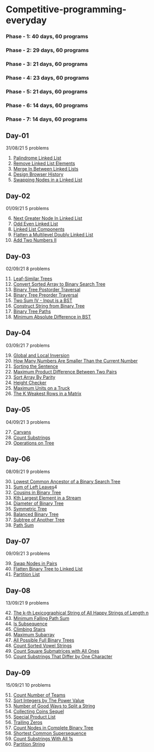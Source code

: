 # Competitive-programming-everyday
### Phase - 1: 40 days, 60 programs
### Phase - 2: 29 days, 60 programs
### Phase - 3: 21 days, 60 programs
### Phase - 4: 23 days, 60 programs
### Phase - 5: 21 days, 60 programs
### Phase - 6: 14 days, 60 programs
### Phase - 7: 14 days, 60 programs


## Day-01
31/08/21
5 problems

1. [Palindrome Linked List](https://leetcode.com/problems/palindrome-linked-list/)
2. [Remove Linked List Elements](https://leetcode.com/problems/remove-linked-list-elements/)
3. [Merge In Between Linked Lists](https://leetcode.com/problems/merge-in-between-linked-lists/)
4. [Design Browser History](https://leetcode.com/problems/design-browser-history/)
5. [Swapping Nodes in a Linked List](https://leetcode.com/problems/swapping-nodes-in-a-linked-list/)

## Day-02
01/09/21
5 problems

6. [Next Greater Node In Linked List](https://leetcode.com/problems/next-greater-node-in-linked-list/)
7. [Odd Even Linked List](https://leetcode.com/problems/odd-even-linked-list/)
8. [Linked List Components](https://leetcode.com/problems/linked-list-components/)
9. [Flatten a Multilevel Doubly Linked List](https://leetcode.com/problems/flatten-a-multilevel-doubly-linked-list/)
10. [Add Two Numbers II](https://leetcode.com/problems/add-two-numbers-ii/)

## Day-03
02/09/21
8 problems

11. [Leaf-Similar Trees](https://leetcode.com/problems/leaf-similar-trees/)
12. [Convert Sorted Array to Binary Search Tree](https://leetcode.com/problems/convert-sorted-array-to-binary-search-tree/)
13. [Binary Tree Postorder Traversal](https://leetcode.com/problems/binary-tree-postorder-traversal/)
14. [Binary Tree Preorder Traversal](https://leetcode.com/problems/binary-tree-preorder-traversal/)
15. [Two Sum IV - Input is a BST](https://leetcode.com/problems/two-sum-iv-input-is-a-bst/)
16. [Construct String from Binary Tree](https://leetcode.com/problems/construct-string-from-binary-tree/)
17. [Binary Tree Paths](https://leetcode.com/problems/binary-tree-paths/)
18. [Minimum Absolute Difference in BST](https://leetcode.com/problems/minimum-absolute-difference-in-bst/)

## Day-04
03/09/21
7 problems

19. [Global and Local Inversion](https://leetcode.com/problems/global-and-local-inversions/)
20. [How Many Numbers Are Smaller Than the Current Number](https://leetcode.com/problems/how-many-numbers-are-smaller-than-the-current-number/)
21. [Sorting the Sentence](https://leetcode.com/problems/sorting-the-sentence/)
22. [Maximum Product Difference Between Two Pairs](https://leetcode.com/problems/maximum-product-difference-between-two-pairs/)
23. [Sort Array By Parity](https://leetcode.com/problems/sort-array-by-parity/)
24. [Height Checker](https://leetcode.com/problems/height-checker/)
25. [Maximum Units on a Truck](https://leetcode.com/problems/maximum-units-on-a-truck/)
26. [The K Weakest Rows in a Matrix](https://leetcode.com/problems/the-k-weakest-rows-in-a-matrix/)

## Day-05
04/09/21
3 problems

27. [Carvans](https://www.codechef.com/problems/CARVANS)
28. [Count Substrings](https://www.codechef.com/problems/CSUB)
29. [Operations on Tree](https://leetcode.com/problems/operations-on-tree/)

## Day-06
08/09/21
9 problems

30. [Lowest Common Ancestor of a Binary Search Tree](https://leetcode.com/problems/lowest-common-ancestor-of-a-binary-search-tree/)
31. [Sum of Left Leaves](https://leetcode.com/problems/sum-of-left-leaves/)4
32. [Cousins in Binary Tree](https://leetcode.com/problems/cousins-in-binary-tree/)
33. [Kth Largest Element in a Stream](https://leetcode.com/problems/kth-largest-element-in-a-stream/)
34. [Diameter of Binary Tree](https://leetcode.com/problems/diameter-of-binary-tree/)
35. [Symmetric Tree](https://leetcode.com/problems/symmetric-tree/)
36. [Balanced Binary Tree](https://leetcode.com/problems/balanced-binary-tree/)
37. [Subtree of Another Tree](https://leetcode.com/problems/subtree-of-another-tree/)
38. [Path Sum](https://leetcode.com/problems/path-sum/)

## Day-07
09/09/21
3 problems

39. [Swap Nodes in Pairs](https://leetcode.com/problems/swap-nodes-in-pairs/)
40. [Flatten Binary Tree to Linked List](https://leetcode.com/problems/flatten-binary-tree-to-linked-list/)
41. [Partition List](https://leetcode.com/problems/partition-list/)

## Day-08
13/09/21
9 problems

42. [The k-th Lexicographical String of All Happy Strings of Length n](https://leetcode.com/problems/the-k-th-lexicographical-string-of-all-happy-strings-of-length-n/)
43. [Minimum Falling Path Sum](https://leetcode.com/problems/minimum-falling-path-sum/)
44. [Is Subsequence](https://leetcode.com/problems/is-subsequence/)
45. [Climbing Stairs](https://leetcode.com/problems/climbing-stairs/)
46. [Maximum Subarray](https://leetcode.com/problems/maximum-subarray/)
47. [ All Possible Full Binary Trees](https://leetcode.com/problems/all-possible-full-binary-trees/)
48. [Count Sorted Vowel Strings](https://leetcode.com/problems/count-sorted-vowel-strings/)
49. [Count Square Submatrices with All Ones](https://leetcode.com/problems/count-square-submatrices-with-all-ones/)
50. [Count Substrings That Differ by One Character](https://leetcode.com/problems/count-substrings-that-differ-by-one-character/)

## Day-09
15/09/21
10 problems

51. [Count Number of Teams](https://leetcode.com/problems/count-number-of-teams/)
52. [Sort Integers by The Power Value](https://leetcode.com/problems/sort-integers-by-the-power-value/)
53. [Number of Good Ways to Split a String](https://leetcode.com/problems/number-of-good-ways-to-split-a-string/)
54. [Collecting Coins Sequel](https://binarysearch.com/problems/Collecting-Coins-Sequel)
55. [Special Product List](https://binarysearch.com/problems/Special-Product-List)
56. [Trailing Zeros](https://binarysearch.com/problems/Trailing-Zeros)
57. [Count Nodes in Complete Binary Tree
](https://binarysearch.com/problems/Count-Nodes-in-Complete-Binary-Tree)
58. [Shortest Common Supersequence](https://binarysearch.com/problems/Shortest-Common-Supersequence)
59. [Count Substrings With All 1s](https://binarysearch.com/problems/Count-Substrings-With-All-1s)
60. [Partition String](https://binarysearch.com/problems/Partition-String)